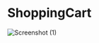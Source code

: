# ShoppingCart 
![Screenshot (1)](https://user-images.githubusercontent.com/55224565/201655341-d1cb0d3d-f0c3-4afb-847b-11e7e7d290b4.png)
